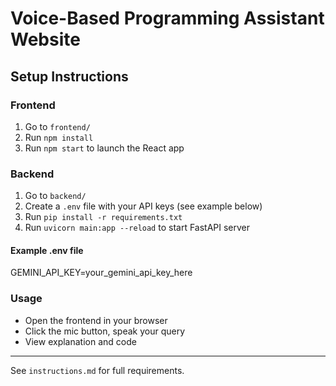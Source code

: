 # Voice-Based Programming Assistant Website

## Setup Instructions

### Frontend
1. Go to `frontend/`
2. Run `npm install`
3. Run `npm start` to launch the React app

### Backend
1. Go to `backend/`
2. Create a `.env` file with your API keys (see example below)
3. Run `pip install -r requirements.txt`
4. Run `uvicorn main:app --reload` to start FastAPI server

#### Example .env file
GEMINI_API_KEY=your_gemini_api_key_here

### Usage
- Open the frontend in your browser
- Click the mic button, speak your query
- View explanation and code

---

See `instructions.md` for full requirements.
